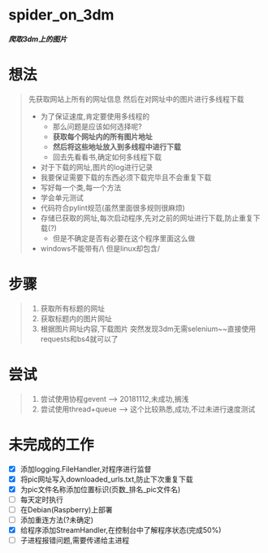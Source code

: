 # spider_on_3dm
##### 爬取3dm上的图片

# 想法
> 先获取网站上所有的网址信息
> 然后在对网址中的图片进行多线程下载
> * 为了保证速度,肯定要使用多线程的
>   * 那么问题是应该如何选择呢?
>   * **获取每个网址内的所有图片地址**
>   * **然后将这些地址放入到多线程中进行下载**
>   * 回去先看看书,确定如何多线程下载
> * 对于下载的网址,图片的log进行记录
> * 我要保证需要下载的东西必须下载完毕且不会重复下载
> * 写好每一个类,每一个方法
> * 学会单元测试
> * 代码符合pylint规范(虽然里面很多规则很麻烦)
> * 存储已获取的网址,每次启动程序,先对之前的网址进行下载,防止重复下载(?)
>   * 但是不确定是否有必要在这个程序里面这么做
> * windows不能带有/\ 但是linux却包含/

# 步骤
> 1. 获取所有标题的网址
> 1. 获取标题内的图片网址
> 1. 根据图片网址内容,下载图片
> 突然发现3dm无需selenium~~直接使用requests和bs4就可以了

# 尝试
> 1. 尝试使用协程gevent --> 20181112,未成功,搁浅
> 1. 尝试使用thread+queue --> 这个比较熟悉,成功,不过未进行速度测试

# 未完成的工作
- [x] 添加logging.FileHandler,对程序进行监督
- [x] 将pic网址写入downloaded_urls.txt,防止下次重复下载
- [x] 为pic文件名称添加位置标识(页数_排名_pic文件名)
- [ ] 每天定时执行
- [ ] 在Debian(Raspberry)上部署
- [ ] 添加重连方法(?未确定)
- [x] 给程序添加StreamHandler,在控制台中了解程序状态(完成50%)
- [ ] 子进程报错问题,需要传递给主进程
